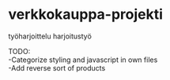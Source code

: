 # verkkokauppa-projekti
 työharjoittelu harjoitustyö

TODO:
<br>
-Categorize styling and javascript in own files
<br>
-Add reverse sort of products
